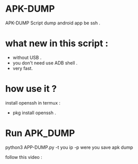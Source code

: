 # APK-DUMP
APK-DUMP Script dump android app be ssh .

# what new in this script :
- without USB .
- you don't need use ADB shell .
- very fast.

# how use it ?
install openssh in termux :
- pkg install openssh .

# Run APK_DUMP
python3 APP-DUMP.py -t you ip -p were you save apk dump

follow this video : 

